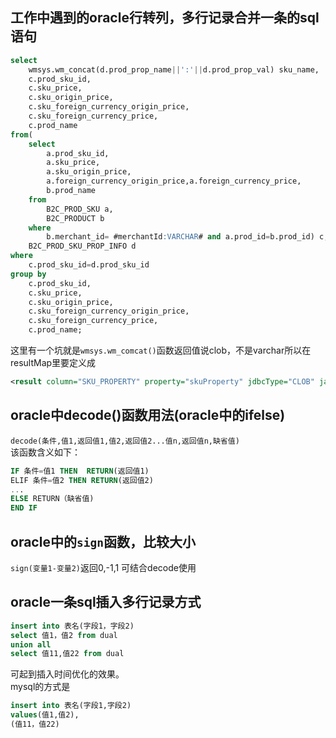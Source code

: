 ##  工作中遇到的oracle行转列，多行记录合并一条的sql语句
``` sql
select 
    wmsys.wm_concat(d.prod_prop_name||':'||d.prod_prop_val) sku_name,
    c.prod_sku_id,
    c.sku_price,
    c.sku_origin_price,
    c.sku_foreign_currency_origin_price,
    c.sku_foreign_currency_price,
    c.prod_name 
from(
    select 
        a.prod_sku_id,
        a.sku_price,
        a.sku_origin_price,
        a.foreign_currency_origin_price,a.foreign_currency_price,
        b.prod_name
    from 
        B2C_PROD_SKU a,
        B2C_PRODUCT b
    where
        b.merchant_id= #merchantId:VARCHAR# and a.prod_id=b.prod_id) c,
    B2C_PROD_SKU_PROP_INFO d 
where 
    c.prod_sku_id=d.prod_sku_id
group by 
    c.prod_sku_id,
    c.sku_price,
    c.sku_origin_price,
    c.sku_foreign_currency_origin_price,
    c.sku_foreign_currency_price,
    c.prod_name;
```
这里有一个坑就是```wmsys.wm_comcat()```函数返回值说clob，不是varchar所以在resultMap里要定义成
```xml
<result column="SKU_PROPERTY" property="skuProperty" jdbcType="CLOB" javaType="java.lang.String"/>
```

## oracle中decode()函数用法(oracle中的ifelse)
```decode(条件,值1,返回值1,值2,返回值2...值n,返回值n,缺省值)  ```  
该函数含义如下：  
```sql
IF 条件=值1 THEN  RETURN(返回值1)  
ELIF 条件=值2 THEN RETURN(返回值2)   
...  
ELSE RETURN（缺省值)  
END IF
```
## oracle中的```sign```函数，比较大小
```sign(变量1-变量2)```返回0,-1,1 可结合decode使用
## oracle一条sql插入多行记录方式
```sql 
insert into 表名(字段1，字段2) 
select 值1，值2 from dual 
union all 
select 值11,值22 from dual
```
可起到插入时间优化的效果。  
mysql的方式是
```sql
insert into 表名(字段1,字段2)
values(值1,值2),
(值11，值22)
```